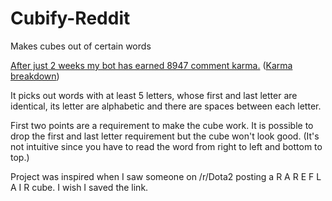 # Cubify-Reddit
Makes cubes out of certain words

[After just 2 weeks my bot has earned 8947 comment karma.](http://i.imgur.com/FSgfeBc.png) ([Karma breakdown](http://i.imgur.com/3wTsQbn.png))

It picks out words with at least 5 letters, whose first and last letter are identical, its letter are alphabetic and there are spaces between each letter.

First two points are a requirement to make the cube work. It is possible to drop the first and last letter requirement but the cube won't look good. (It's not intuitive since you have to read the word from right to left and bottom to top.)

Project was inspired when I saw someone on /r/Dota2 posting a R A R E F L A I R cube. I wish I saved the link.
